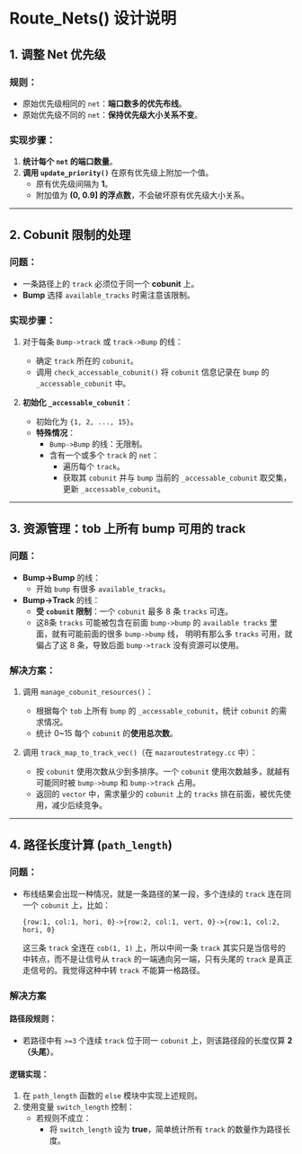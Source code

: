 # **Route_Nets() 设计说明**

## **1. 调整 Net 优先级**

### **规则**：
- 原始优先级相同的 `net`：**端口数多的优先布线**。
- 原始优先级不同的 `net`：**保持优先级大小关系不变**。

### **实现步骤**：
1. **统计每个 `net` 的端口数量**。
2. **调用 `update_priority()`** 在原有优先级上附加一个值。
   - 原有优先级间隔为 **1**。
   - 附加值为 **(0, 0.9] 的浮点数**，不会破坏原有优先级大小关系。

---

## **2. Cobunit 限制的处理**

### **问题**：
- 一条路径上的 `track` 必须位于同一个 **cobunit** 上。
- **Bump** 选择 `available_tracks` 时需注意该限制。

### **实现步骤**：
1. 对于每条 `Bump->track` 或 `track->Bump` 的线：
   - 确定 `track` 所在的 `cobunit`。
   - 调用 `check_accessable_cobunit()` 将 `cobunit` 信息记录在 `bump` 的 `_accessable_cobunit` 中。

2. **初始化 `_accessable_cobunit`**：
   - 初始化为 `{1, 2, ..., 15}`。
   - **特殊情况**：
     - `Bump->Bump` 的线：无限制。
     - 含有一个或多个 `track` 的 `net`：
       - 遍历每个 `track`。
       - 获取其 `cobunit` 并与 `bump` 当前的 `_accessable_cobunit` 取交集，更新 `_accessable_cobunit`。

---

## **3. 资源管理：tob 上所有 bump 可用的 track**

### **问题**：
- **Bump->Bump** 的线：
  - 开始 `bump` 有很多 `available_tracks`。
- **Bump->Track** 的线：
  - **受 `cobunit` 限制**：一个 `cobunit` 最多 8 条 `tracks` 可连。
  - 这8条 `tracks` 可能被包含在前面 `bump->bump` 的 `available tracks` 里面，就有可能前面的很多 `bump->bump` 线， 明明有那么多 `tracks` 可用，就偏占了这 8 条，导致后面 `bump->track` 没有资源可以使用。

### **解决方案**：
1. 调用 `manage_cobunit_resources()`：
   - 根据每个 `tob` 上所有 `bump` 的 `_accessable_cobunit`，统计 `cobunit` 的需求情况。
   - 统计 0~15 每个 `cobunit` 的**使用总次数**。
   
2. 调用 `track_map_to_track_vec()`（在 `mazaroutestrategy.cc` 中）：
   - 按 `cobunit` 使用次数从少到多排序。一个 `cobunit` 使用次数越多，就越有可能同时被 `bump->bump` 和 `bump->track` 占用。
   - 返回的 `vector` 中，需求量少的 `cobunit` 上的 `tracks` 排在前面，被优先使用，减少后续竞争。

---

## **4. 路径长度计算 (`path_length`)**

### **问题**：
- 布线结果会出现一种情况，就是一条路径的某一段，多个连续的 `track` 连在同一个 `cobunit` 上，比如： 
   ```plaintext
  {row:1, col:1, hori, 0}->{row:2, col:1, vert, 0}->{row:1, col:2, hori, 0}
  ```
  这三条 `track` 全连在 `cob(1, 1)` 上，所以中间一条 `track` 其实只是当信号的中转点，而不是让信号从 `track` 的一端通向另一端，只有头尾的 `track` 是真正走信号的。我觉得这种中转 `track` 不能算一格路径。

### **解决方案**

#### **路径段规则**：
- 若路径中有 `>=3` 个连续 `track` 位于同一 `cobunit` 上，则该路径段的长度仅算 **2（头尾）**。

#### **逻辑实现**：
1. 在 `path_length` 函数的 `else` 模块中实现上述规则。
2. 使用变量 `switch_length` 控制：
   - 若规则不成立：
     - 将 `switch_length` 设为 **true**，简单统计所有 `track` 的数量作为路径长度。